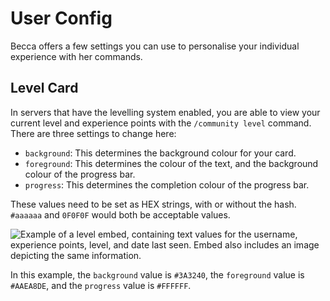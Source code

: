 # User Config

Becca offers a few settings you can use to personalise your individual experience with her commands.

## Level Card

In servers that have the levelling system enabled, you are able to view your current level and experience points with the `/community level` command. There are three settings to change here:

- `background`: This determines the background colour for your card.
- `foreground`: This determines the colour of the text, and the background colour of the progress bar.
- `progress`: This determines the completion colour of the progress bar.

These values need to be set as HEX strings, with or without the hash. `#aaaaaa` and `0F0F0F` would both be acceptable values.

![Example of a level embed, containing text values for the username, experience points, level, and date last seen. Embed also includes an image depicting the same information.](https://cdn.nhcarrigan.com/discord/level-card.png)

In this example, the `background` value is `#3A3240`, the `foreground` value is `#AAEA8DE`, and the `progress` value is `#FFFFFF`.
